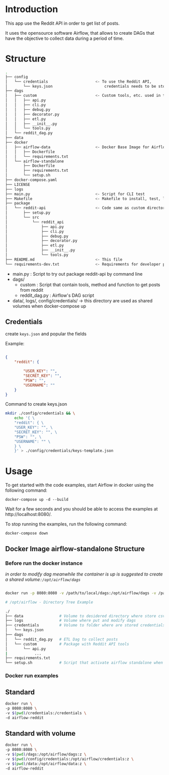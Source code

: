 
# Introduction

This app use the Reddit API in order to get list of posts.

It uses the opensource software Airflow, that allows to create DAGs that have the objective to collect data during a period of time.

# Structure 

```bash
.
├── config                          
│   └── credentials                     <- To use the Reddit API,  
│       └── keys.json                       credentials needs to be store as keys.json
├── dags
│   ├── custom                          <- Custom tools, etc. used in the DAG
│   │   ├── api.py 
│   │   ├── cli.py
│   │   ├── debug.py
│   │   ├── decorator.py
│   │   ├── etl.py
│   │   ├── __init__.py
│   │   └── tools.py
│   └── reddit_dag.py
├── data
├── docker
│   ├── airflow-data                    <- Docker Base Image for Airflow
│   │   ├── Dockerfile
│   │   └── requirements.txt
│   └── airflow-standalone
│       ├── Dockerfile
│       ├── requirements.txt
│       └── setup.sh
├── docker-compose.yaml                
├── LICENSE
├── logs                           
├── main.py                             <- Script for CLI test
├── Makefile                            <- Makefile to install, test, lint and format
├── package                             
│   └── reddit-api                      <- Code same as custom directory built as Python package
│       ├── setup.py
│       └── src
│           └── reddit_api
│               ├── api.py
│               ├── cli.py
│               ├── debug.py
│               ├── decorator.py
│               ├── etl.py
│               ├── __init__.py
│               └── tools.py
├── README.md                           <- This file
└── requirements-dev.txt                <- Requirements for developer purpose

```

- main.py : Script to try out package reddit-api by command line
- dags/
    - custom : Script that contain tools, method and function to get posts from reddit
    - reddit_dag.py : Airflow's DAG script
- data/, logs/, config/credentials/ -> this directory are used as shared volumes when docker-compose up

## Credentials

create `keys.json` and popular the fields 

Example:

```json

{ 
    "reddit": { 

        "USER_KEY": "", 
        "SECRET_KEY": "", 
        "PSW": "", 
        "USERNAME": "" 
    } 
}

```
Command to create keys.json
```bash
mkdir ./config/credentials && \
    echo '{ \
    "reddit": { \
    "USER_KEY": "", \
    "SECRET_KEY": "", \
    "PSW": "", \
    "USERNAME": "" \
    } \
    }' > ./config/credentials/keys-template.json
```

# Usage

To get started with the code examples, start Airflow in docker using the following command:

```
docker-compose up -d --build
```

Wait for a few seconds and you should be able to access the examples at http://localhost:8080/.

To stop running the examples, run the following command:

```
docker-compose down
```

## Docker Image airflow-standalone Structure 

### Before run the docker instance

*in order to modify dag meanwhile the container is up is suggested to create a shared volume`:/opt/airflow/dags`*

```bash

docker run -p 8080:8080 -v /path/to/local/dags:/opt/airflow/dags -v /path/to/local/output:/app/output -v /path/to/local/credentials:/app/credentials -d airflow-reddit

# /opt/airflow - Directory Tree Example

./
├── data                # Volume to desidered directory where store csv                   -v /path/to/local/output:/app/output
├── logs                # Volume where put and modify dags                                -v /path/to/local/dags:/opt/airflow/dags
├── credentials         # Volume to folder where are stored credentials in keys.json      -v /path/to/local/credentials:/credentials/
│   └── keys.json
├── dags
│   └── reddit_dag.py   # ETL Dag to collect posts 
│   └── custom          # Package with Reddit API tools
│       └── api.py
|            ... 
├── requirements.txt
└── setup.sh            # Script that activate airflow standalone when container start
```

### Docker run examples

## Standard

```bash
docker run \
-p 8080:8080 \
-v $(pwd)/credentials:/credentials \
-d airflow-reddit
```

## Standard with volume

```bash
docker run \
-p 8080:8080 \
-v $(pwd)/dags:/opt/airflow/dags:z \
-v $(pwd)/config/credentials:/opt/airflow/credentials:z \
-v $(pwd)/data:/opt/airflow/data:z \
-d airflow-reddit
```

